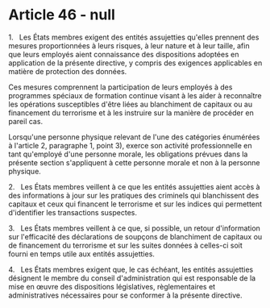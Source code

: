 # Article 46 - null


1.   Les États membres exigent des entités assujetties qu'elles prennent des mesures proportionnées à leurs risques, à leur nature et à leur taille, afin que leurs employés aient connaissance des dispositions adoptées en application de la présente directive, y compris des exigences applicables en matière de protection des données.

Ces mesures comprennent la participation de leurs employés à des programmes spéciaux de formation continue visant à les aider à reconnaître les opérations susceptibles d'être liées au blanchiment de capitaux ou au financement du terrorisme et à les instruire sur la manière de procéder en pareil cas.

Lorsqu'une personne physique relevant de l'une des catégories énumérées à l'article 2, paragraphe 1, point 3), exerce son activité professionnelle en tant qu'employé d'une personne morale, les obligations prévues dans la présente section s'appliquent à cette personne morale et non à la personne physique.

2.   Les États membres veillent à ce que les entités assujetties aient accès à des informations à jour sur les pratiques des criminels qui blanchissent des capitaux et ceux qui financent le terrorisme et sur les indices qui permettent d'identifier les transactions suspectes.

3.   Les États membres veillent à ce que, si possible, un retour d'information sur l'efficacité des déclarations de soupçons de blanchiment de capitaux ou de financement du terrorisme et sur les suites données à celles-ci soit fourni en temps utile aux entités assujetties.

4.   Les États membres exigent que, le cas échéant, les entités assujetties désignent le membre du conseil d'administration qui est responsable de la mise en œuvre des dispositions législatives, règlementaires et administratives nécessaires pour se conformer à la présente directive.
